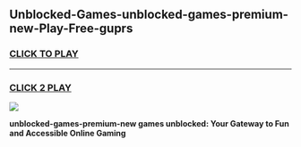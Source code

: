 
## Unblocked-Games-unblocked-games-premium-new-Play-Free-guprs
<h3>
<a href="https://premium76.site?title=unblocked-games-premium-new&ref=10A">CLICK TO PLAY</a></h3>
<hr>

<h3>
<a href="https://premium76.site?title=unblocked-games-premium-new&ref=10A">CLICK 2 PLAY</a>
  
</h3>

<a href="https://premium76.site?title=unblocked-games-premium-new&ref=10A"><img src="https://clearcache.store/games.png"></a>


**unblocked-games-premium-new games unblocked: Your Gateway to Fun and Accessible Online Gaming**

